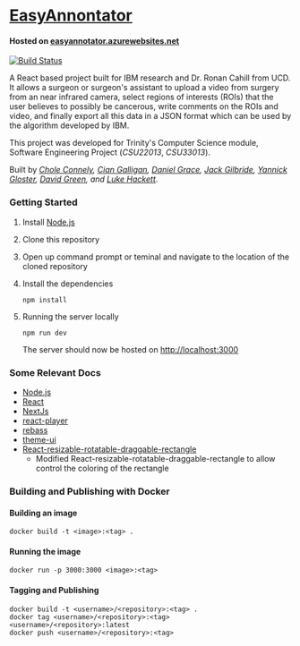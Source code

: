 # [EasyAnnontator](https://easyannotator.azurewebsites.net/)
#### Hosted on [easyannotator.azurewebsites.net](https://easyannotator.azurewebsites.net/)
[![Build Status](https://travis-ci.com/CSU33013-SWENG-Group-9/Easy-Annotator.svg?branch=master)](https://travis-ci.com/CSU33013-SWENG-Group-9/Easy-Annotator)

A React based project built for IBM research and Dr. Ronan Cahill from UCD. It allows a surgeon or surgeon's assistant to upload a video from surgery from an near infrared camera, select regions of interests (ROIs) that the user believes to possibly be cancerous, write comments on the ROIs and video, and finally export all this data in a JSON format which can be used by the algorithm developed by IBM.

This project was developed for Trinity's Computer Science module, Software Engineering Project (*CSU22013*, *CSU33013*).

Built by *[Chole Connely](https://github.com/TheCsWorld), [Cian Galligan](https://github.com/xaarrssx), [Daniel Grace](https://github.com/danana5), [Jack Gilbride](https://github.com/jackgilbride999), [Yannick Gloster](https://github.com/yannickgloster), [David Green](https://github.com/dgreen8443), and [Luke Hackett](https://github.com/LukeHackett12)*.

### Getting Started

1. Install [Node.js](https://nodejs.org)
2. Clone this repository
3. Open up command prompt or teminal and navigate to the location of the cloned repository
4. Install the dependencies

   ```Shell Session
   npm install
   ```

5. Running the server locally

   ```Shell Session
   npm run dev
   ```

   The server should now be hosted on [http://localhost:3000](http://localhost:3000)

### Some Relevant Docs

- [Node.js](https://nodejs.org/en/docs/)
- [React](https://reactjs.org/docs/getting-started.html)
- [NextJs](https://nextjs.org/docs/getting-started)
- [react-player](https://github.com/CookPete/react-player)
- [rebass](https://rebassjs.org/)
- [theme-ui](https://theme-ui.com/)
- [React-resizable-rotatable-draggable-rectangle](https://github.com/CSU33013-SWENG-Group-9/react-resizable-rotatable-draggable)
   - Modified React-resizable-rotatable-draggable-rectangle to allow control the coloring of the rectangle

### Building and Publishing with Docker

#### Building an image

   ```Shell Session
   docker build -t <image>:<tag> .
   ```

#### Running the image
   
   ```Shell Session
   docker run -p 3000:3000 <image>:<tag>
   ```

#### Tagging and Publishing
   
   ```Shell Session
   docker build -t <username>/<repository>:<tag> .
   docker tag <username>/<repository>:<tag> <username>/<repository>:latest
   docker push <username>/<repository>:<tag>
   ```
